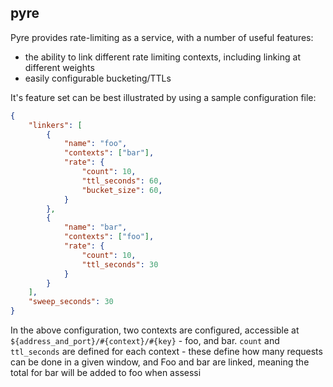 ## pyre

Pyre provides rate-limiting as a service, with a number of useful features:
- the ability to link different rate limiting contexts, including linking at different weights
- easily configurable bucketing/TTLs

It's feature set can be best illustrated by using a sample configuration file:

```json
{
    "linkers": [
        {
            "name": "foo",
            "contexts": ["bar"],
            "rate": {
                "count": 10,
                "ttl_seconds": 60,
                "bucket_size": 60,
            }
        },
        {
            "name": "bar",
            "contexts": ["foo"],
            "rate": {
                "count": 10,
                "ttl_seconds": 30
            }
        }
    ],
    "sweep_seconds": 30
}
```

In the above configuration, two contexts are configured, accessible at `${address_and_port}/#{context}/#{key}` - foo, and bar. `count` and `ttl_seconds` are defined for each context - these define how many requests can be done in a given window, and Foo and bar are linked, meaning the total for bar will be added to foo when assessi